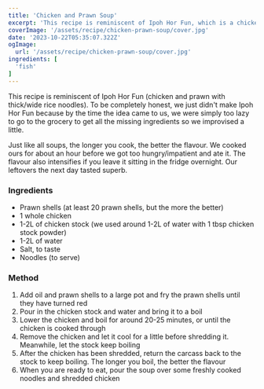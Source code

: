 ```yaml
---
title: 'Chicken and Prawn Soup'
excerpt: 'This recipe is reminiscent of Ipoh Hor Fun, which is a chicken and prawn soup with thick/wide rice noodles'
coverImage: '/assets/recipe/chicken-prawn-soup/cover.jpg'
date: '2023-10-22T05:35:07.322Z'
ogImage:
  url: '/assets/recipe/chicken-prawn-soup/cover.jpg'
ingredients: [
  'fish'
]
---
```


This recipe is reminiscent of Ipoh Hor Fun (chicken and prawn with thick/wide rice noodles). To be completely honest, we just didn't make Ipoh Hor Fun because by the time the idea came to us, we were simply too lazy to go to the grocery to get all the missing ingredients so we improvised a little. 

Just like all soups, the longer you cook, the better the flavour. We cooked ours for about an hour before we got too hungry/impatient and ate it. The flavour also intensifies if you leave it sitting in the fridge overnight. Our leftovers the next day tasted superb. 

### Ingredients
- Prawn shells (at least 20 prawn shells, but the more the better)
- 1 whole chicken
- 1-2L of chicken stock (we used around 1-2L of water with 1 tbsp chicken stock powder)
- 1-2L of water
- Salt, to taste
- Noodles (to serve)

### Method
1. Add oil and prawn shells to a large pot and fry the prawn shells until they have turned red 
2. Pour in the chicken stock and water and bring it to a boil 
3. Lower the chicken and boil for around 20-25 minutes, or until the chicken is cooked through 
4. Remove the chicken and let it cool for a little before shredding it. Meanwhile, let the stock keep boiling
5. After the chicken has been shredded, return the carcass back to the stock to keep boiling. The longer you boil, the better the flavour
6. When you are ready to eat, pour the soup over some freshly cooked noodles and shredded chicken 